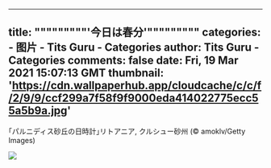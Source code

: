 
---
title: """""""""'今日は春分'"""""""""
categories: 
    - 图片
    - Tits Guru - Categories
author: Tits Guru - Categories
comments: false
date: Fri, 19 Mar 2021 15:07:13 GMT
thumbnail: 'https://cdn.wallpaperhub.app/cloudcache/c/c/f/2/9/9/ccf299a7f58f9f9000eda414022775ecc55a5b9a.jpg'
---

<div>   
<p>｢パルニディス砂丘の日時計｣リトアニア, クルシュー砂州 (© amoklv/Getty Images)</p><img src="https://cdn.wallpaperhub.app/cloudcache/c/c/f/2/9/9/ccf299a7f58f9f9000eda414022775ecc55a5b9a.jpg" referrerpolicy="no-referrer">  
</div>
            